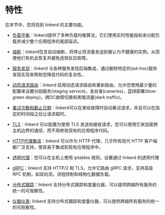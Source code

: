 # 特性

在本节中，您将找到 linkerd 的主要功能。

- [负载平衡](load-balancing.md)：linkerd提供了多种负载均衡算法，它们使用实时性能指标来分配负载并减少整个应用程序的尾部延迟。

- [熔断](circuit-breaking.md)：linkerd包含自动熔断，将停止将流量发送到被认为不健康的实例，从而使他们有机会恢复并避免连锁反应故障。

- [服务发现](service-discovery.md)：linkerd 与各种服务发现后端集成，通过删除特定的(ad-hoc)服务发现实现来帮助您降低代码的复杂性。

- [动态请求路由](routing.md)：linkerd 启用动态请求路由和重新路由，允许您使用最少量的配置来设置分段服务(staging service)，金丝雀(canaries)，蓝绿部署(blue-green deploy)，跨DC故障切换和黑暗流量(dark traffic)。

- [重试次数和截止日期](retries-deadlines.md)：linkerd可以在某些故障时自动重试请求，并且可以在指定的时间段之后让请求超时。

- [TLS](tls.md)：linkerd 可以配置为使用 TLS 发送和接收请求，您可以使用它来加密跨主机边界的通信，而不用修改现有的应用程序代码。

- [HTTP代理集成](http-proxy.md)：linkerd 可以作为 HTTP 代理，几乎所有现代 HTTP 客户端都广泛支持，使其易于集成到现有应用程序中。

- [透明代理](transparent-proxying.md)：您可以在主机上使用 iptables 规则，设置通过 linkerd 的透明代理

- [gRPC](grpc.md)：linkerd 支持 HTTP/2 和 TLS，允许它路由 gRPC 请求，支持高级 RPC 机制，如双向流，流程控制和结构化数据负载。

- [分布式跟踪](distributed-tracing-and-instrumentation.md)：linkerd 支持分布式跟踪和度量仪器，可以提供跨越所有服务的统一的可观察性。

- [仪器仪表](instrumentation.md): linkerd 支持分布式跟踪和度量仪器，可以提供跨越所有服务的统一的可观察性。